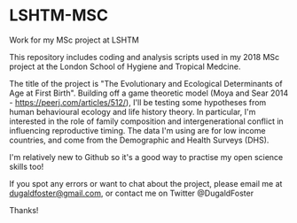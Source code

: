 # LSHTM-MSC
Work for my MSc project at LSHTM

This repository includes coding and analysis scripts used in my 2018 MSc project at the London School of Hygiene and Tropical Medcine.

The title of the project is "The Evolutionary and Ecological Determinants of Age at First Birth". Building off a game theoretic model (Moya and Sear 2014 - https://peerj.com/articles/512/), I'll be testing some hypotheses from human behavioural ecology and life history theory. In particular, I'm interested in the role of family composition and intergenerational conflict in influencing reproductive timing. The data I'm using are for low income countries, and come from the Demographic and Health Surveys (DHS). 

I'm relatively new to Github so it's a good way to practise my open science skills too!

If you spot any errors or want to chat about the project, please email me at dugaldfoster@gmail.com, or contact me on Twitter @DugaldFoster

Thanks!
